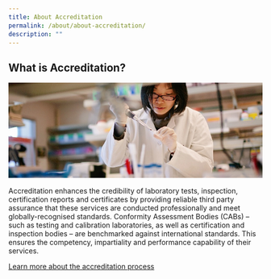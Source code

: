 ```yaml
---
title: About Accreditation
permalink: /about/about-accreditation/
description: ""
---
```

## What is Accreditation?

![about accreditation](/images/about/about-accreditation.jpg)

Accreditation enhances the credibility of laboratory tests, inspection, certification reports and certificates by providing reliable third party assurance that these services are conducted professionally and meet globally-recognised standards. Conformity Assessment Bodies (CABs) – such as testing and calibration laboratories, as well as certification and inspection bodies – are benchmarked against international standards. This ensures the competency, impartiality and performance capability of their services.

[Learn more about the accreditation process](https://www.sac-accreditation.gov.sg/services/accreditation-services/apply-for-accreditation)